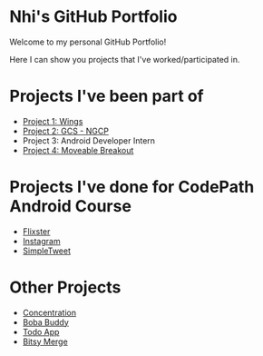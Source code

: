 # Nhi's GitHub Portfolio
Welcome to my personal GitHub Portfolio!

Here I can show you projects that I've worked/participated in. 

# Projects I've been part of
* [Project 1: Wings](https://github.com/nhinguyen015/Wings)
* [Project 2: GCS - NGCP](https://github.com/NGCP-GCS-2021)
* Project 3: Android Developer Intern
* [Project 4: Moveable Breakout](https://github.com/nhinguyen015/MoveableBreakout)

# Projects I've done for CodePath Android Course 
* [Flixster](https://github.com/nhinguyen015/NhiFlixster)
* [Instagram](https://github.com/nhinguyen015/NhiInstagram)
* [SimpleTweet](https://github.com/nhinguyen015/NhiSimpleTweet)

# Other Projects
* [Concentration](https://github.com/nhinguyen015/Concentration)
* [Boba Buddy](https://github.com/nhinguyen015/Boba-Buddy)
* [Todo App](https://github.com/nhinguyen015/ToDoApp)
* [Bitsy Merge](https://github.com/nhinguyen015/bitsy-merge)

